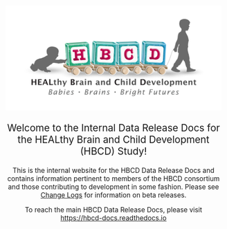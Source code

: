 <p align="center">
<img src="images/logo_HBCD_final.png" alt="logo" width="500"/>
</p>

<p style="text-align: center; font-size: 1.6em">Welcome to the Internal Data Release Docs for the HEALthy Brain and Child Development (HBCD) Study!</p>

<p style="text-align: center; font-size: 1.1em">This is the internal website for the HBCD Data Release Docs and contains information pertinent to members of the HBCD consortium and those contributing to development in some fashion. Please see <a href="../changelog/pending">Change Logs</a> for information on beta releases.</p>

<p style="text-align: center; font-size: 1.1em">To reach the main HBCD Data Release Docs, please visit <a href="https://hbcd-docs.readthedocs.io">https://hbcd-docs.readthedocs.io</a></p>
